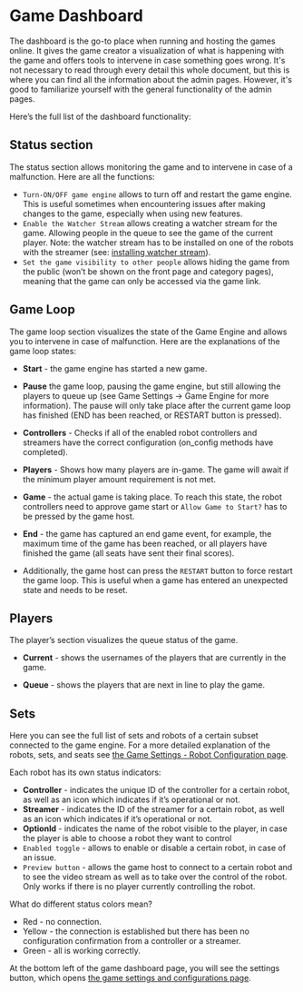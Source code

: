 # Game Dashboard

The dashboard is the go-to place when running and hosting the games online. It gives the game creator a visualization of what is happening with the game and offers tools to intervene in case something goes wrong. It's not necessary to read through every detail this whole document, but this is where you can find all the information about the admin pages. However, it's good to familiarize yourself with the general functionality of the admin pages.

Here’s the full list of the dashboard functionality:

## Status section

The status section allows monitoring the game and to intervene in case of a malfunction. Here are all the functions:

-   `Turn-ON/OFF game engine` allows to turn off and restart the game engine. This is useful sometimes when encountering issues after making changes to the game, especially when using new features.
    <br/>
-   `Enable the Watcher Stream` allows creating a watcher stream for the game. Allowing people in the queue to see the game of the current player. Note: the watcher stream has to be installed on one of the robots with the streamer (see: [installing watcher stream](getting_started.html#installing-surrogate-watcher-stream)).
    <br/>
-   `Set the game visibility to other people` allows hiding the game from the public (won’t be shown on the front page and category pages), meaning that the game can only be accessed via the game link.

## Game Loop

The game loop section visualizes the state of the Game Engine and allows you to intervene in case of malfunction. Here are the explanations of the game loop states:

-   <strong>Start</strong> - the game engine has started a new game.

-   <strong>Pause</strong> the game loop, pausing the game engine, but still allowing the players to queue up (see Game Settings -> Game Engine for more information). The pause will only take place after the current game loop has finished (END has been reached, or RESTART button is pressed).

-   <strong>Controllers</strong> - Checks if all of the enabled robot controllers and streamers have the correct configuration (on_config methods have completed).

-   <strong>Players</strong> - Shows how many players are in-game. The game will await if the minimum player amount requirement is not met.

-   <strong>Game</strong> - the actual game is taking place. To reach this state, the robot controllers need to approve game start or
    `Allow Game to Start?` has to be pressed by the game host.

-   <strong>End</strong> - the game has captured an end game event, for example, the maximum time of the game has been reached, or all players have finished the game (all seats have sent their final scores).

-   Additionally, the game host can press the `RESTART` button to force restart the game loop. This is useful when a game has entered an unexpected state and needs to be reset.

## Players

The player’s section visualizes the queue status of the game.

-   <strong>Current</strong> - shows the usernames of the players that are currently in the game.

-   <strong>Queue</strong> - shows the players that are next in line to play the game.

## Sets

Here you can see the full list of sets and robots of a certain subset connected to the game engine. For a more detailed explanation of the robots, sets, and seats see [the Game Settings - Robot Configuration page](admin_settings.html#robot-configuration).

Each robot has its own status indicators:

-   <strong>Controller</strong> - indicates the unique ID of the controller for a certain robot, as well as an icon which indicates if it’s operational or not.
-   <strong>Streamer</strong> - indicates the ID of the streamer for a certain robot, as well as an icon which indicates if it’s operational or not.
-   <strong>OptionId</strong> - indicates the name of the robot visible to the player, in case the player is able to choose a robot they want to control
-   `Enabled toggle` - allows to enable or disable a certain robot, in case of an issue.
-   `Preview button` - allows the game host to connect to a certain robot and to see the video stream as well as to take over the control of the robot. Only works if there is no player currently controlling the robot.

What do different status colors mean?

-   Red - no connection.
-   Yellow - the connection is established but there has been no configuration confirmation from a controller or a streamer.
-   Green - all is working correctly.

At the bottom left of the game dashboard page, you will see the settings button, which opens [the game settings and configurations page](admin_settings).
